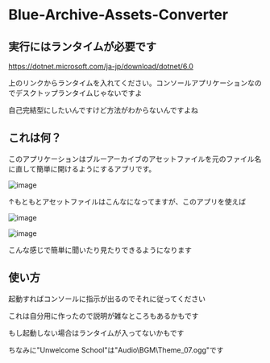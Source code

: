 # Blue-Archive-Assets-Converter

## 実行にはランタイムが必要です

https://dotnet.microsoft.com/ja-jp/download/dotnet/6.0

上のリンクからランタイムを入れてください。コンソールアプリケーションなのでデスクトップランタイムじゃないですよ

自己完結型にしたいんですけど方法がわからないんですよね

## これは何？

このアプリケーションはブルーアーカイブのアセットファイルを元のファイル名に直して簡単に開けるようにするアプリです。

![image](https://user-images.githubusercontent.com/90076182/236634052-e67ddf41-4579-406e-8aed-227f8c6ca787.png)

↑もともとアセットファイルはこんなになってますが、このアプリを使えば

![image](https://user-images.githubusercontent.com/90076182/236634177-7c276bfb-4b16-462c-8302-f9d5b070a001.png)

![image](https://user-images.githubusercontent.com/90076182/236634255-9245c0d1-6a93-402a-8e73-623246729731.png)

こんな感じで簡単に聞いたり見たりできるようになります

## 使い方

起動すればコンソールに指示が出るのでそれに従ってください

これは自分用に作ったので説明が雑なところもあるかもです

もし起動しない場合はランタイムが入ってないかもです

ちなみに"Unwelcome School"は"Audio\BGM\Theme_07.ogg"です
